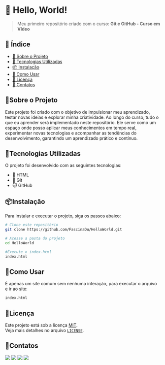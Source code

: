 # 📌 Hello, World!

> Meu primeiro repositório criado com o curso: **Git e GitHub - Curso em Vídeo**

## 📖 Índice

- [📌 Sobre o Projeto](#sobre-o-projeto)
- [🚀 Tecnologias Utilizadas](#tecnologias-utilizadas)
- [📦 Instalação](#instalação)
- [📖 Como Usar](#como-usar)
- [📜 Licença](#licença)
- [💬 Contatos](#contatos)

## :pushpin:Sobre o Projeto

Este projeto foi criado com o objetivo de impulsionar meu aprendizado, testar novas ideias e explorar minha criatividade. Ao longo do curso, tudo o que eu aprender será implementado neste repositório. Ele serve como um espaço onde posso aplicar meus conhecimentos em tempo real, experimentar novas tecnologias e acompanhar as tendências do desenvolvimento, garantindo um aprendizado prático e contínuo.

## :rocket:Tecnologias Utilizadas

O projeto foi desenvolvido com as seguintes tecnologias:

- 📝 HTML
- 💾 Git
- 🐱 GitHub

## :package:Instalação

Para instalar e executar o projeto, siga os passos abaixo:

```sh
# Clone este repositório
git clone https://github.com/FascinaDu/HelloWorld.git

# Acesse a pasta do projeto
cd HelloWorld

#Execute o index.html
index.html
```
## :open_book:Como Usar

É apenas um site comum sem nenhuma interação, para executar o arquivo e ir ao site:
```sh
index.html
```

## :scroll:Licença

Este projeto está sob a licença [MIT](LICENSE).  
Veja mais detalhes no arquivo [`LICENSE`](LICENSE).

## :speech_balloon:Contatos
<div> 
  <a href="https://www.youtube.com/@fascinadu" target="_blank"><img src="https://img.shields.io/badge/YouTube-FF0000?style=for-the-badge&logo=youtube&logoColor=white" target="_blank"></a>
  <a href="https://www.instagram.com/fascinadu/" target="_blank"><img src="https://img.shields.io/badge/-Instagram-%23E4405F?style=for-the-badge&logo=instagram&logoColor=white" target="_blank"></a>
  <a href = "mailto:eduardofascinamiranda07@gmail.com"><img src="https://img.shields.io/badge/-Gmail-%23333?style=for-the-badge&logo=gmail&logoColor=white" target="_blank"></a>
  <a href="https://www.linkedin.com/in/eduardofascina/" target="_blank"><img src="https://img.shields.io/badge/-LinkedIn-%230077B5?style=for-the-badge&logo=linkedin&logoColor=white" target="_blank"></a> 

</div>